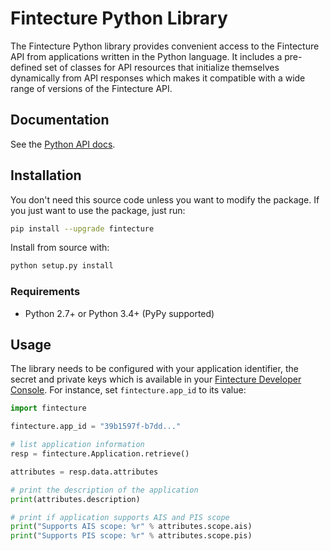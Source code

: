 # Fintecture Python Library


The Fintecture Python library provides convenient access to the Fintecture API from
applications written in the Python language. It includes a pre-defined set of
classes for API resources that initialize themselves dynamically from API
responses which makes it compatible with a wide range of versions of the Fintecture
API.

## Documentation

See the [Python API docs](https://docs.fintecture.com/).


## Installation

You don't need this source code unless you want to modify the package. If you just
want to use the package, just run:

```sh
pip install --upgrade fintecture
```

Install from source with:

```sh
python setup.py install
```

### Requirements

-   Python 2.7+ or Python 3.4+ (PyPy supported)

## Usage

The library needs to be configured with your application identifier, the secret and private keys which is
available in your [Fintecture Developer Console](https://console.fintecture.com/developers).
For instance, set `fintecture.app_id` to its value:

```python
import fintecture

fintecture.app_id = "39b1597f-b7dd..."

# list application information
resp = fintecture.Application.retrieve()

attributes = resp.data.attributes

# print the description of the application
print(attributes.description)

# print if application supports AIS and PIS scope
print("Supports AIS scope: %r" % attributes.scope.ais)
print("Supports PIS scope: %r" % attributes.scope.pis)
```

<!--
# vim: set tw=79:
-->
